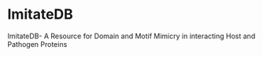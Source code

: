 # ImitateDB
ImitateDB- A Resource for Domain and Motif Mimicry in interacting Host and Pathogen Proteins
